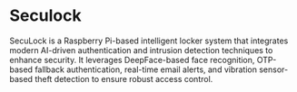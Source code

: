 # Seculock
SecuLock is a Raspberry Pi-based intelligent locker system that integrates modern AI-driven authentication and intrusion detection techniques to enhance security. It leverages DeepFace-based face recognition, OTP-based fallback authentication, real-time email alerts, and vibration sensor-based theft detection to ensure robust access control.
